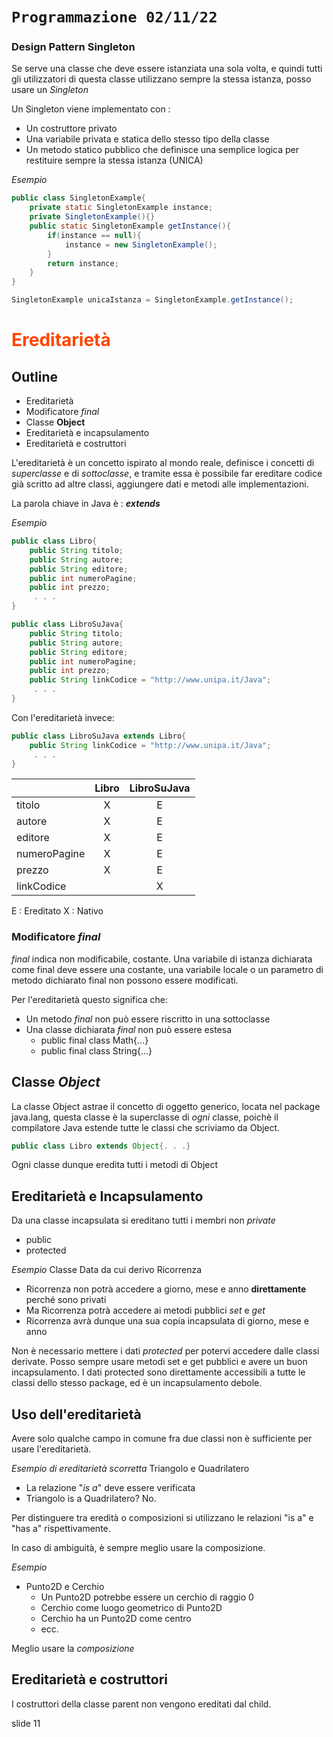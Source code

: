 # `Programmazione 02/11/22`

<!--
# <p style="color:OrangeRed">title_big</p>
## <p style="color:SpringGreen">(new)title</p> --->

### Design Pattern Singleton

Se serve una classe che deve essere istanziata una sola volta, e quindi tutti gli utilizzatori di questa classe utilizzano sempre la stessa istanza, posso usare un _Singleton_

Un Singleton viene implementato con :
+ Un costruttore privato
+ Una variabile privata e statica dello stesso tipo della classe
+ Un metodo statico pubblico che definisce una semplice logica per restituire sempre la stessa istanza (UNICA)

_Esempio_
```java
public class SingletonExample{
    private static SingletonExample instance;
    private SingletonExample(){}
    public static SingletonExample getInstance(){
        if(instance == null){
            instance = new SingletonExample();
        }
        return instance;
    }
}
```
```java
SingletonExample unicaIstanza = SingletonExample.getInstance();
```

# <p style="color:OrangeRed">Ereditarietà</p>
## Outline
+ Ereditarietà
+ Modificatore _final_
+ Classe __Object__
+ Ereditarietà e incapsulamento
+ Ereditarietà e costruttori

L'ereditarietà è un concetto ispirato al mondo reale, definisce i concetti di _superclasse_ e di _sottoclasse_, e tramite essa è possibile far ereditare codice già scritto ad altre classi, aggiungere dati e metodi alle implementazioni.

La parola chiave in Java è : ___extends___

_Esempio_
```java
public class Libro{
    public String titolo; 
    public String autore; 
    public String editore; 
    public int numeroPagine; 
    public int prezzo; 
     . . .
}
```
```java
public class LibroSuJava{
    public String titolo;
    public String autore;
    public String editore;
    public int numeroPagine;
    public int prezzo;
    public String linkCodice = "http://www.unipa.it/Java";
     . . .
}
```
Con l'ereditarietà invece:

```java
public class LibroSuJava extends Libro{
    public String linkCodice = "http://www.unipa.it/Java";
     . . .
}
```
||Libro|LibroSuJava|
|-|:-:|:-:|
|titolo| X | E
|autore| X | E
|editore| X | E
|numeroPagine| X | E
|prezzo| X | E
|linkCodice| | X

E : Ereditato
X : Nativo

### Modificatore _final_
_final_ indica non modificabile, costante.
Una variabile di istanza dichiarata come final deve essere una costante, una variabile locale o un parametro di metodo dichiarato final non possono essere modificati.

Per l'ereditarietà questo significa che:
+ Un metodo _final_ non può essere riscritto in una sottoclasse
+ Una classe dichiarata _final_ non può essere estesa
  + public final class Math{...}
  + public final class String{...}

## Classe _Object_
La classe Object astrae il concetto di oggetto generico, locata nel package java.lang, questa classe è la superclasse di _ogni_ classe, poichè il compilatore Java estende tutte le classi che scriviamo da Object.
```java
public class Libro extends Object{. . .}
```
Ogni classe dunque eredita tutti i metodi di Object

## Ereditarietà e Incapsulamento
Da una classe incapsulata si ereditano tutti i membri non _private_
+   public
+   protected

_Esempio_
Classe Data da cui derivo Ricorrenza
+   Ricorrenza non potrà accedere a giorno, mese e anno __direttamente__ perché sono privati
+   Ma Ricorrenza potrà accedere ai metodi pubblici _set_ e _get_
+   Ricorrenza avrà dunque una sua copia incapsulata di giorno, mese e anno

Non è necessario mettere i dati _protected_ per potervi accedere dalle classi derivate. Posso sempre usare metodi set e get pubblici e avere un buon incapsulamento. I dati protected sono direttamente accessibili a tutte le classi dello stesso package, ed è un incapsulamento debole.

## Uso dell'ereditarietà
Avere solo qualche campo in comune fra due classi non è sufficiente per usare l'ereditarietà.

_Esempio di ereditarietà scorretta_
    Triangolo e Quadrilatero
+ La relazione "_is a_" deve essere verificata
+ Triangolo is a Quadrilatero? No.

Per distinguere tra eredità o composizioni si utilizzano le relazioni "is a" e "has a" rispettivamente.

In caso di ambiguità, è sempre meglio usare la composizione.

_Esempio_
+   Punto2D e Cerchio
    +   Un Punto2D potrebbe essere un cerchio di raggio 0
    +   Cerchio come luogo geometrico di Punto2D
    +   Cerchio ha un Punto2D come centro
    +   ecc.

Meglio usare la _composizione_

## Ereditarietà e costruttori
I costruttori della classe parent non vengono ereditati dal child.

slide 11



